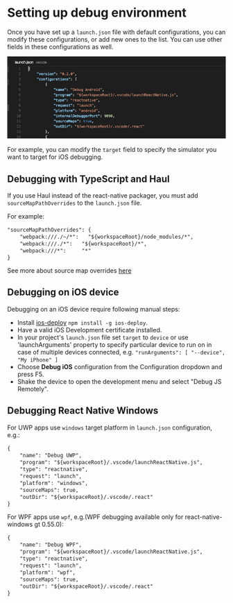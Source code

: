# Setting up debug environment

Once you have set up a `launch.json` file with default configurations, you can modify these configurations, or add new ones to the list. You can use other fields in these configurations as well.

![React Native launch configuration file](../images/launch-config.png)

For example, you can modify the `target` field to specify the simulator you want to target for iOS debugging.

## Debugging with TypeScript and Haul

If you use Haul instead of the react-native packager, you must add `sourceMapPathOverrides` to the `launch.json` file.

For example:
```
"sourceMapPathOverrides": {
    "webpack:///./~/*":   "${workspaceRoot}/node_modules/*",
    "webpack:///./*":   "${workspaceRoot}/*",
    "webpack:///*":     "*"
}
```
See more about source map overrides [here](https://github.com/Microsoft/vscode-node-debug2#sourcemappathoverrides)

## Debugging on iOS device

Debugging on an iOS device require following manual steps:
* Install [ios-deploy](https://www.npmjs.com/package/ios-deploy) `npm install -g ios-deploy`.
* Have a valid iOS Development certificate installed.
* In your project's `launch.json` file set `target` to `device` or use 'launchArguments' property to specify particular device to run on in case of multiple devices connected, e.g. `"runArguments": [ "--device", "My iPhone" ]`
* Choose **Debug iOS** configuration from the Configuration dropdown and press F5.
* Shake the device to open the development menu and select "Debug JS Remotely".

## Debugging React Native Windows

For UWP apps use `windows` target platform in `launch.json` configuration, e.g.:

```
{
    "name": "Debug UWP",
    "program": "${workspaceRoot}/.vscode/launchReactNative.js",
    "type": "reactnative",
    "request": "launch",
    "platform": "windows",
    "sourceMaps": true,
    "outDir": "${workspaceRoot}/.vscode/.react"
}
```

For WPF apps use `wpf`, e.g.(WPF debugging available only for react-native-windows gt 0.55.0):

```
{
    "name": "Debug WPF",
    "program": "${workspaceRoot}/.vscode/launchReactNative.js",
    "type": "reactnative",
    "request": "launch",
    "platform": "wpf",
    "sourceMaps": true,
    "outDir": "${workspaceRoot}/.vscode/.react"
}
```
